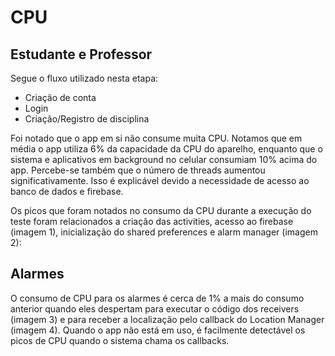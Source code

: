 # CPU

## Estudante e Professor

Segue o fluxo utilizado nesta etapa:
- Criação de conta
- Login
- Criação/Registro de disciplina

Foi notado que o app em si não consume muita CPU. Notamos que em média o app utiliza 6% da capacidade
da CPU do aparelho, enquanto que o sistema e aplicativos em background no celular consumiam 10% acima do app.
Percebe-se também que o número de threads aumentou significativamente. Isso é explicável devido a necessidade
de acesso ao banco de dados e firebase.

Os picos que foram notados no consumo da CPU durante a execução do teste foram relacionados a criação das
activities, acesso ao firebase (imagem 1), inicialização do shared preferences e alarm manager (imagem 2):

## Alarmes

O consumo de CPU para os alarmes é cerca de 1% a mais do consumo anterior quando eles despertam para
executar o código dos receivers (imagem 3) e para receber a localização pelo callback do Location Manager
(imagem 4). Quando o app não está em uso, é facilmente detectável os picos de CPU quando o sistema chama
os callbacks.